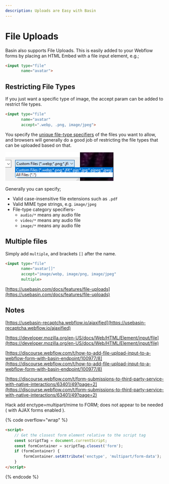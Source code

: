 ```yaml
---
description: Uploads are Easy with Basin
---
```


# File Uploads

Basin also supports File Uploads. This is easily added to your Webflow forms by placing an HTML Embed with a file input element, e.g.;

```html
<input type="file"
       name="avatar"> 
```

## Restricting File Types

If you just want a specific type of image, the accept param can be added to restrict file types.&#x20;

```html
<input type="file"
       name="avatar"
       accept=".webp, .png, image/jpeg">
```

You specify the [unique file-type specifiers](https://developer.mozilla.org/en-US/docs/Web/HTML/Element/input/file#unique\_file\_type\_specifiers) of the files you want to allow, and browsers will generally do a good job of restricting the file types that can be uploaded based on that. &#x20;

![](../../../.gitbook/assets/image.png)

Generally you can specify;&#x20;

* Valid case-insensitive file extensions such as `.pdf`
* Valid MIME type strings, e.g. `image/jpeg`
* File-type category specifiers-&#x20;
  * `audio/*` means any audio file
  * `video/*` means any audio file
  * `image/*` means any audio file

## Multiple files

Simply add `multiple`, and brackets `[]` after the name.&#x20;

```html
<input type="file"
       name="avatar[]"
       accept="image/webp, image/png, image/jpeg"
       multiple>
```

[https://usebasin.com/docs/features/file-uploads](https://usebasin.com/docs/features/file-uploads)

## Notes&#x20;

[https://usebasin-recaptcha.webflow.io/ajaxified](https://usebasin-recaptcha.webflow.io/ajaxified)

[https://developer.mozilla.org/en-US/docs/Web/HTML/Element/input/file](https://developer.mozilla.org/en-US/docs/Web/HTML/Element/input/file)

[https://discourse.webflow.com/t/how-to-add-file-upload-input-to-a-webflow-form-with-basin-endpoint/100977/8](https://discourse.webflow.com/t/how-to-add-file-upload-input-to-a-webflow-form-with-basin-endpoint/100977/8)

[https://discourse.webflow.com/t/form-submissions-to-third-party-service-with-native-interactions/63401/49?page=2](https://discourse.webflow.com/t/form-submissions-to-third-party-service-with-native-interactions/63401/49?page=2)

Hack add enctype=multipart/mime to FORM; does not appear to be needed ( with AJAX forms enabled ).&#x20;

{% code overflow="wrap" %}
```html
<script>
    // Get the closest form element relative to the script tag
    const scriptTag = document.currentScript;
    const formContainer = scriptTag.closest('form');
    if (formContainer) {
        formContainer.setAttribute('enctype', 'multipart/form-data');
    }
</script>
```
{% endcode %}

